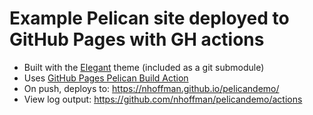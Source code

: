 # Example Pelican site deployed to GitHub Pages with GH actions

- Built with the [Elegant](https://github.com/Pelican-Elegant/elegant) theme (included as a git submodule)
- Uses [GitHub Pages Pelican Build Action](https://github.com/marketplace/actions/github-pages-pelican-build-action)
- On push, deploys to: https://nhoffman.github.io/pelicandemo/
- View log output: https://github.com/nhoffman/pelicandemo/actions
